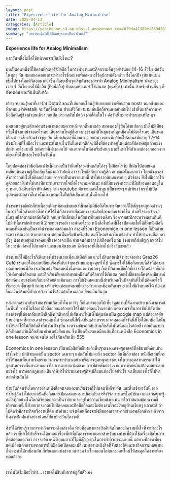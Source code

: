 ```yaml
---
layout: post
title: "Experience life for Analog Minimalism"
date: 2025-04-13
categories: [Article]
image: https://yakihonne.s3.ap-east-1.amazonaws.com/0f9da41389e1239d267c43105ecfc92273079e80c2d4b09e1d1e172701bd07d7/files/1744208311595-YAKIHONNES3.jpg
summary: "หากวันหนึ่งไม่ได้ใช้หน้าจอจะเป็นยังไงนะ?"
---
```



<b>Experience life for Analog Minimalism</b>

หากวันหนึ่งไม่ได้ใช้หน้าจอจะเป็นยังไงนะ?
<br><br>
ผมเป็นคนหนึ่งที่ใช้คอมพิวเตอร์/มือถือ ในการทำงานและกิจกรรมอื่นๆอย่างน้อย 14-16 ชั่วโมงต่อวันในทุกๆ วัน ผมเลยลองอยากจะทำอะไรชักอย่างเพื่อลดการใช้อุปกรณ์ดังกล่าว ซึ่งโลกปัจจุบันมันเบนเข็มไปทางโลกดิจิตอลมากยิ่งขึ้น ก็เลยเป็นจุดเริ่มต้นของการทำ Analog Minimalism ช่วงระยะเวลา 1 วันโดยงดใช้มือถือ (ปิดมือถือ) ปิดคอมพิวเตอร์ ใช้เงินสด (ธนบัตร) เท่านั้น สำหรับส่วนอื่นๆ ก็ยังคงเดิม และวันนั้นก็มาถึง
<br><br>
เอ้ยๆ จบเกม(หมาที่เรารัก) Dota2 ขณะที่เล่นออนไลน์สู้กับบอทอย่างเพื่อนร่วม nostr หมออ่านและพี่อามบน hivetalk จบวันก็ได้นอน ส่วนตัวก็พยายามเล่นมือถือจนเผลอหลับไป เช้าตื่นมาก็ควานหามือถือที่อยู่ข้างตัวบนเตียง กดเปิด อ้าวจอดับไปแล้ว ผมก็คิดในใจ อ่อวันนี้ผมจะทำชาเลนท์นี่หนา
<br><br>
ผมนอนอยู่บนเตียงค่อนข้างนานพอสมควรหลังจากตื่นมาแล้ว สมองเองก็รู้สึกโล่งแปลกๆ มันไม่มีเสียงหรือไฟจากหน้าจออะไรเลย เสียงส่วนใหญ่ก็มาจากธรรมชาติในชุมชนที่ดูเหมือนไม่มีอะไรเลย เสียงนก เสียงซาๆ เสียงบ้านข้างๆคุยกัน เสียงฝนตกที่มีลมเบาๆ ออกมา พลางนึกย้อนไปตอนสมัยอายุ 12-14 ช่วงมัธยมที่ไม่มีอะไร และกระนั้นเองในวันนี้เองปกติก็จะมีสิ่งที่ต้องทำอยู่ในแต่ละสัปดาห์อยู่แล้วอย่างชักผ้า อะไรแบบนี้ แต่คราวนี้ต่างออกไป จนอากาศในห้องเริ่มร้อนๆ มากขึ้นทำให้ตัวเองต้องลุกออกจากเตียงเพื่อไปหาอะไรทำในวันนั้น
<br><br>
โดยปกติต้องจับมือถือแต่วันนี้กลายเป็นว่ามือทั้งสองนั้นกลับโล่งๆ ไม่มีอะไรจับ ก็เดินไปตากแดดเหยียบหินความรู้สึกกลับเจ็บมากกว่าปกติ อาจจะโพกัสกับความรู้สึก ณ ขณะนั้นมากกว่า โดยช่วงเวลาดังกล่าวกลับไม่ได้คิดอะไรเลย อาจจะเป็นเพราะแบบนี้ ทำให้เรากลับมองรอบๆ ตัวช้าลง ยิ่งไม่มีเวลาให้ดูด้วยแล้วยิ่งทำให้บางทีกระวนกระวายใจเมื่อไรจะหมดวันนะ แต่ก็มีบางจังหวะนะที่มีเสียงหลอนอยู่ในหู หมายถึงเสียงที่เราฟังบ่อยๆ จาก youtube มักจะหลอนในหูมาเป็นระยะๆ แต่เพียงว่าเราไม่เปิดอุปกรณ์ดังกล่าวก็เท่านั้นเอง แต่พอไม่โฟกัสเสียงเหล่านั้นก็หายไป
<br><br>
ช่วงระหว่างชักผ้าก็ทำเนื้อสเต็กเหมือนเช่นเคย ทีนี้พอไม่มีมือถือในการจับเวลาก็ใช้สัญชาตญาณล้วนๆ ในการจี้เนื้อดังกล่าวซึ่งทำให้ได้โฟกัสการทำทีละอย่าง ประสิทธิภาพค่อนข้างดีขึ้น ทำเสร็จระหว่างรอเนื้อซุ่มน้ำก็ตากผ้าสลับกันไปกลับมากินก็เน้นโพกัสการกินอย่างเดียว ซึ่งความสะอึกระหว่างตอนกินก็ไม่มี ทีนี้การชักผ้ารอบที่ 2 ระหว่างรออ้าวจะทำอะไรละ หนังสือในห้องนี้ไง เปิดคอมไม่ได้ก็มีหนังสือนี่แหละที่ดองกันเป็นชาติน่าจะกลมกล่อมแล้ว ล่าสุดที่ชื้อมา Economice in one lesson ก็เปิดอ่านระหว่างรอเวลา ด้วยบรรยากาศตอนนั้นครึ่มฟ้าครึมฝน ลมก็ใหลเข้ามาในหน้าต่าง ทำให้อ่านจนลืมเวลา ทั้งๆ นั่งอ่านอยู่หน้าจอคอมที่เราควรจะเปิด อ่านจนลืมเวลาไปเกือบครึ่งเล่ม ร่างกายก็ส่งสัญญาณว่าไม่ไหวละพักก่อนก็ไปตากผ้า และนอนมันชะเลย ซึ่งถึงเวลานี้ก็ผ่านไปครึ่งวันชะแล้ว
<br><br>
ช่วงบ่ายก็ไม่มีอะไรก็เดินทางไปข้างนอกเพื่อแก้เบื่อก็เลย แวะไปกินกาแฟเจ้าประจำอย่าง Graz26 Café เช่นเคยได้แลกเปลี่ยนเรื่องนี้กับเจ้าของร้านและพูดคุยทั่วไป ซึ่งการไม่ใช้มือถือแบบนี้สิ่งที่ต้องมาทดแทนตอนนี้ก็คงจะเป็นหนังสือเล่มหนึ่งนี่แหละ อย่างน้อยๆ ก็เอาไว้แทนมือถือที่เราจะไถ่หน้าจอก็เอาไว้พลิกหนังสือแทน และอีกเรื่องก็แอบลำบากเหมือนกันคือการใช้เงินสด ก่อนไปชื้อของก็คงต้องมีแบงค์ย่อยก่อน อย่างน้อยก็แบงค์ร้อยต้องมีแหละ การใช้เงินสดแบบนี้สำหรับคนในปัจจุบันที่ไม่ได้คิดอะไรก็เริ่มจะยากขึ้นทุกที หากบางร้านรับแต่สแกนผมก็คงจะลำบากเหมือนกันเพราะเขาไม่มีเงินทอนให้ ต้องเตรียมเงินให้พอดีกับการจ่าย ไม่งั้นร้านค้าก็หาแลกเปลี่ยนเงินกันวุ่น
<br><br>
หลังจากเสวนากับเจ้าของร้านเกือบชั่วโมงกว่าๆ ก็เดินทางออกไปเที่ยวดูสถานที่จัดงานประเพณีสงการณ์ในพื้นที่ การที่ไม่ได้เอามือถือออกมาด้วยทำให้ไม่ต้องคิดอะไรมากนัก แต่ความจำในการขับไปยังเส้นทางต่างๆนี่ต้องกลับมานั่งนึกถึงปกติหากไปเส้นทางไหนที่ไม่คุ้นต้องเปิด google map แต่ต้องอาศัยป้ายนำทาง ก็คงจะเอาตัวรอดมาได้ ซึ่งตอนนี้ก็เริ่มเย็นแล้ว บรรยากาศตลอดทั้งวันนี้ที่ไม่ได้พกมือถือนั้น ทำให้เราได้โฟกัสกับสิ่งที่ทำในปัจจุบัน ระหว่างขับรถกลับบ้านก็กลับไม่ได้นึกอะไรด้วยซ้ำ ตกเย็นมาปกติก็เปิดคอมวันนี้ก็กลับมาอ่านหนังสือแทน ซึ่งเป็นครั้งแรกเหมือนกันที่อ่านหนังสือ Economics in one lesson จนจบจนได้ อะไรกันครับเนี่ย 555
<br><br>
Economics in one lesson เป็นหนังสือที่อธิบายถึงพื้นฐานของเศรษฐศาสตร์ที่อธิบายที่ค่อนข้างเข้าใจง่าย ปกติจะมองเป็น sector เฉพาะๆ แต่กลับไม่มองถึง sector อื่นที่เกี่ยวข้อง หนังสือเล่มนี้จะทำให้มองเห็นภาพโดยรวมว่าการกระทำบางอย่างหรือการอุดหนุนบางอย่างในบางอุตสาหกรรมทำให้อุตสาหกรรมอื่นกระทบอย่างไร การแทรกแซงตลาด การมีสหพันธ์แรงงาน การพิมพ์เงินสร้างผลกระทบอย่างไร การออกกฏหมายเสียภาษีทำให้ระบบเศรษฐกิจเปลี่ยนแปลงไปอย่างไร จะเป็นอย่างไรก็ไปหาสอยอ่านกันได้ 
<br><br>
ท้ายวันก็จบวันโดยการอ่านหนังสือจนจบและตาเริ่มง่วงก็ไปนอนซึ่งก็จบวัน และตื่นเช้ามาวันนี้ เอ่อทำไมรู้สึกว่าไม่อยากเปิดมือถือและเปิดคอมละวะ เหมือนกับการรีเวิร์สการเสพโดปามีนจากความอยากรู้อะไรทุกอย่างในโลกดิจิตอลกลายเป็นว่าอยากจะอยู่ในความเงียบสงบแทน หรือว่าสมองชอบความขี้เกียจแบบนี้ นี่ยังอยากจะกลับไปปิดคอมและปิดมือถือและไม่ต้องสนใจอะไรอยู่บ้านเงียบๆ แล้วละสิ ถ้าไม่ติดว่ามีภาระกิจหรืองานที่ต้องทำอ่านะ แจ้งเตือนก็คงจะยังมีตลอดเวลาหากเข้าแอพดังกล่าว หลังจากนี้คงจะฝึกฝนทำอย่างน้อยสัปดาห์ละวันก็คงจะดี 
<br><br>
สิ่งที่ได้เรียนรู้จากการทำกิจกรรมดังกล่าวคือ ท้ายที่สุดหากเราบังคับจิตใจและมีความตั้งใจที่จะทำอะไรแล้ว เราก็ทำได้สำเร็จจนได้แหละ เรื่องที่ทำนี้มันอาจจะยากมากสำหรับบางท่านที่ต้องใช้เครื่องมือในการติดต่อตลอดเวลา อาจจะต้องหนีไปบนเกาะที่ไม่มีสัญญาณในการทำกิจกรรมแบบนี้ แต่บางทีการเพียงแค่เปลี่ยนกิจกรรมจากการเปิดมือถือเปิดคอมเปลี่ยนมาอ่านหนังสือที่จับต้องได้และหากิจกรรมทดแทน ก็น่าจะทำได้เหมือนกัน ก็เพียงแค่แบ่งช่วงเวลาระหว่างโลกออนไลน์และออฟไลน์ให้สมดุลก็คงจะเพียงพอแล้วละ

<br>
เราไม่ได้ไม่มีอะไรทำ… เราแค่ไม่ชินกับการอยู่กับตัวเอง 



